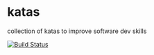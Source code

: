 katas
=====

collection of katas to improve software dev skills

[![Build Status](https://travis-ci.org/kesar/katas.png?branch=master)](https://travis-ci.org/kesar/katas)

